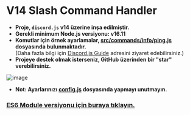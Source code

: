 # V14 Slash Command Handler
- **Proje, `discord.js` v14 üzerine inşa edilmiştir.**
- **Gerekli minimum Node.js versiyonu: v16.11**
- **Komutlar için örnek ayarlamalar, [src/commands/info/ping.js](https://github.com/memte/v14-slash-command-handler/blob/main/src/commands/info/ping.js) dosyasında bulunmaktadır.**  
  (Daha fazla bilgi için [Discord.js Guide](https://discordjs.guide/slash-commands/advanced-creation.html) adresini ziyaret edebilirsiniz.)
- **Projeye destek olmak isterseniz, GitHub üzerinden bir "star" verebilirsiniz.**

![image](https://user-images.githubusercontent.com/63320170/175336722-373eaf92-1454-4bce-b97c-e8a629c2628e.png)

- **Not: Ayarlarınızı [config.js](https://github.com/memte/v14-slash-command-handler/blob/main/src/config.js) dosyasında yapmayı unutmayın.**

### [ES6 Module versiyonu için buraya tıklayın.](https://github.com/memte/v14-slash-command-handler/tree/es6)